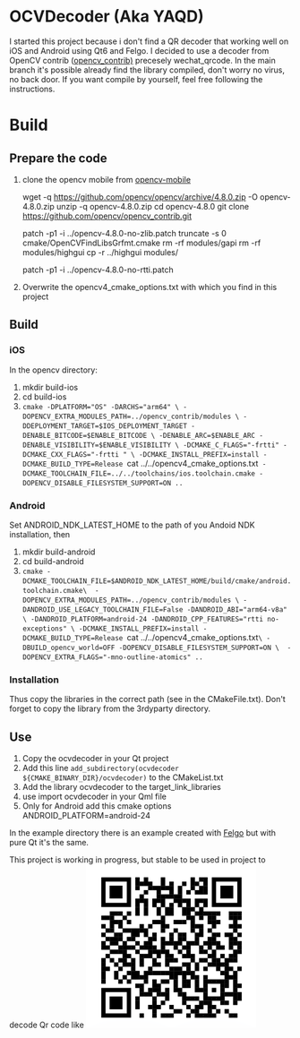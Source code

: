 # OCVDecoder (Aka YAQD)

I started this project because i don't find a QR decoder that working well on iOS and Android using Qt6 and Felgo.
I decided to use a decoder from OpenCV contrib ([opencv_contrib)](https://github.com/opencv/opencv_contrib/tree/4.x) precesely wechat_qrcode.
In the main branch it's possible already find the library compiled, don't worry no virus, no back door.
If you want compile by yourself, feel free following the instructions.


# Build

## Prepare the code

 1. clone the opencv mobile from [opencv-mobile](https://github.com/nihui/opencv-mobile)
	 

    wget -q https://github.com/opencv/opencv/archive/4.8.0.zip -O opencv-4.8.0.zip
	unzip -q opencv-4.8.0.zip
	cd opencv-4.8.0
	git clone https://github.com/opencv/opencv_contrib.git

	patch -p1 -i ../opencv-4.8.0-no-zlib.patch
	truncate -s 0 cmake/OpenCVFindLibsGrfmt.cmake
	rm -rf modules/gapi
	rm -rf modules/highgui
	cp -r ../highgui modules/
	
	patch -p1 -i ../opencv-4.8.0-no-rtti.patch

 2. Overwrite the opencv4_cmake_options.txt with which you find in this project


## Build

### iOS

 In the opencv directory:
 

 1. mkdir build-ios
 2. cd build-ios
 3. `cmake -DPLATFORM="OS" -DARCHS="arm64" \
 -DOPENCV_EXTRA_MODULES_PATH=../opencv_contrib/modules \
-DDEPLOYMENT_TARGET=$IOS_DEPLOYMENT_TARGET -DENABLE_BITCODE=$ENABLE_BITCODE \ -DENABLE_ARC=$ENABLE_ARC -DENABLE_VISIBILITY=$ENABLE_VISIBILITY \
-DCMAKE_C_FLAGS="-frtti" -DCMAKE_CXX_FLAGS="-frtti " \
-DCMAKE_INSTALL_PREFIX=install -DCMAKE_BUILD_TYPE=Release `cat ../../opencv4_cmake_options.txt` -DCMAKE_TOOLCHAIN_FILE=../../toolchains/ios.toolchain.cmake -DOPENCV_DISABLE_FILESYSTEM_SUPPORT=ON ..`

### Android
Set ANDROID_NDK_LATEST_HOME to the path of you Andoid NDK installation, then

 1. mkdir build-android
 2. cd build-android
 3. `cmake -DCMAKE_TOOLCHAIN_FILE=$ANDROID_NDK_LATEST_HOME/build/cmake/android.toolchain.cmake\  -DOPENCV_EXTRA_MODULES_PATH=../opencv_contrib/modules \ -DANDROID_USE_LEGACY_TOOLCHAIN_FILE=False -DANDROID_ABI="arm64-v8a" \ -DANDROID_PLATFORM=android-24 -DANDROID_CPP_FEATURES="rtti no-exceptions" \ -DCMAKE_INSTALL_PREFIX=install -DCMAKE_BUILD_TYPE=Release `cat ../../opencv4_cmake_options.txt`\ -DBUILD_opencv_world=OFF -DOPENCV_DISABLE_FILESYSTEM_SUPPORT=ON \ 
-DOPENCV_EXTRA_FLAGS="-mno-outline-atomics" ..`

### Installation
Thus copy the libraries in the correct path (see in the CMakeFile.txt). Don't forget to copy the library from the 3rdyparty directory.


## Use

 1. Copy the ocvdecoder in your Qt project
 2. Add this line `add_subdirectory(ocvdecoder ${CMAKE_BINARY_DIR}/ocvdecoder)` to the CMakeList.txt
 3. Add the library ocvdecoder to the target_link_libraries
 4. use import ocvdecoder in your Qml file
 5. Only for Android add this cmake options ANDROID_PLATFORM=android-24

In the example directory there is an example created with [Felgo](https://www.felgo.com) but with pure Qt it's the same.

This project is working in progress, but stable to be used in project to decode Qr code like
![qr](https://github.com/niqt/ocvdecoder/blob/main/example/FelgoCV/assets/qr.png?raw=true)
